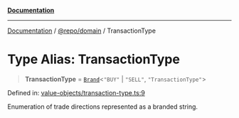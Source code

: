 [**Documentation**](../../../README.md)

***

[Documentation](../../../README.md) / [@repo/domain](../README.md) / TransactionType

# Type Alias: TransactionType

> **TransactionType** = [`Brand`](Brand.md)\<`"BUY"` \| `"SELL"`, `"TransactionType"`\>

Defined in: [value-objects/transaction-type.ts:9](https://github.com/o3osatoshi/experiment/blob/54ab00df974a3e9f8283fbcd8c611ed1e0274132/packages/domain/src/value-objects/transaction-type.ts#L9)

Enumeration of trade directions represented as a branded string.
